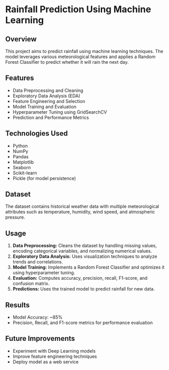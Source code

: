 # Rainfall Prediction Using Machine Learning

## Overview
This project aims to predict rainfall using machine learning techniques. The model leverages various meteorological features and applies a Random Forest Classifier to predict whether it will rain the next day.

## Features
- Data Preprocessing and Cleaning
- Exploratory Data Analysis (EDA)
- Feature Engineering and Selection
- Model Training and Evaluation
- Hyperparameter Tuning using GridSearchCV
- Prediction and Performance Metrics

## Technologies Used
- Python
- NumPy
- Pandas
- Matplotlib
- Seaborn
- Scikit-learn
- Pickle (for model persistence)

## Dataset
The dataset contains historical weather data with multiple meteorological attributes such as temperature, humidity, wind speed, and atmospheric pressure.

## Usage
1. **Data Preprocessing:** Cleans the dataset by handling missing values, encoding categorical variables, and normalizing numerical values.
2. **Exploratory Data Analysis:** Uses visualization techniques to analyze trends and correlations.
3. **Model Training:** Implements a Random Forest Classifier and optimizes it using hyperparameter tuning.
4. **Evaluation:** Computes accuracy, precision, recall, F1-score, and confusion matrix.
5. **Predictions:** Uses the trained model to predict rainfall for new data.

## Results
- Model Accuracy: ~85%
- Precision, Recall, and F1-score metrics for performance evaluation

## Future Improvements
- Experiment with Deep Learning models
- Improve feature engineering techniques
- Deploy model as a web service
